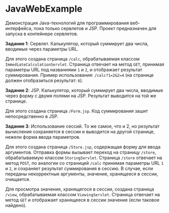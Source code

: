 # JavaWebExample

Демонстрация Java-технологий для программирования веб-интерфейса, пока только сервлетов и JSP.
Проект предназначен для запуска в контейнере сервлетов.

**Задание 1**: Сервлет. Калькулятор, который суммирует два числа, вводимые через параметры URL.

Для этого создана страница `/calc`, обрабатываемая классом `ImmediateCalculationServlet`.
Страница отвечает на метод `GET`, принимая параметры URL под названиями `1` и `2`, и отображает результат суммирования.
Пример использования: `/calc?1=2&2=4` (на странице должен отобразиться результат: `6`).

**Задание 2**: JSP. Калькулятор, который суммирует два числа, вводимые через форму с двумя полями на JSP.
Результат выводится на той же странице.

Для этого создана страница `/Form.jsp`.  Код суммирования зашит непосредственно в JSP.

**Задание 3**: Использование сессий. То же самое, что и 2, но результат вычисления сохраняется в сессии
и выводится на другой странице, нежели форма ввода параметров.

Для этого создана страница `/Store.jsp`, содержащая форму для ввода аргументов.
Отправка формы вызывает переход на страницу `/store`, обрабатываемую классом `StoringServlet`.
Страница `/store` отвечает на метод `POST`, по аналогии со страницей `/calc` принимая параметры URL `1` и `2`,
и сохраняет результат суммирования в сессию.
В случае, если переданы некорректные аргументы, значение, хранящееся в сессии, очищается.

Для просмотра значения, хранящегося в сессии, создана страница `/view`, обрабатываемая классом `ViewingServlet`.
Страница отвечает на метод `GET` и отображает хранящееся в сессии значение (если таковое найдено).
